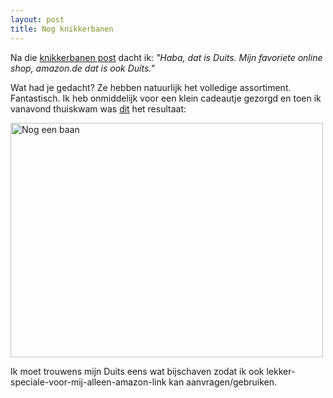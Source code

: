 ```yaml
---
layout: post
title: Nog knikkerbanen
---
```

Na die [knikkerbanen post](http://atog.be/2010/01/15/knikkerbanen.html) dacht ik: _"Haba, dat is Duits. Mijn favoriete online shop, amazon.de dat is ook Duits."_

Wat had je gedacht? Ze hebben natuurlijk het volledige assortiment. Fantastisch. Ik heb onmiddelijk voor een klein cadeautje gezorgd en toen ik vanavond thuiskwam was [dit](http://www.flickr.com/photos/atog/4290765521/) het resultaat:

<a href="http://www.flickr.com/photos/atog/4290765521/" title="Nog een baan by atog, on Flickr"><img src="http://farm5.static.flickr.com/4006/4290765521_d9ff4f552b.jpg" width="500" height="375" alt="Nog een baan" /></a>

Ik moet trouwens mijn Duits eens wat bijschaven zodat ik ook lekker-speciale-voor-mij-alleen-amazon-link kan aanvragen/gebruiken.